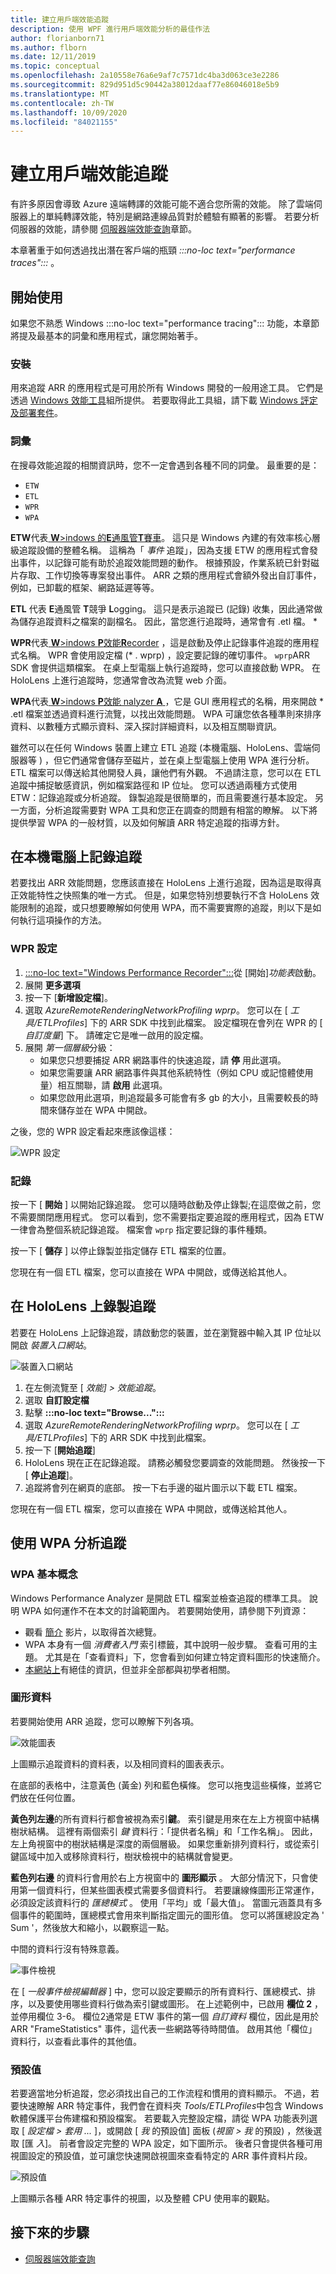 ```yaml
---
title: 建立用戶端效能追蹤
description: 使用 WPF 進行用戶端效能分析的最佳作法
author: florianborn71
ms.author: flborn
ms.date: 12/11/2019
ms.topic: conceptual
ms.openlocfilehash: 2a10558e76a6e9af7c7571dc4ba3d063ce3e2286
ms.sourcegitcommit: 829d951d5c90442a38012daaf77e86046018e5b9
ms.translationtype: MT
ms.contentlocale: zh-TW
ms.lasthandoff: 10/09/2020
ms.locfileid: "84021155"
---
```

# <a name="create-client-side-performance-traces"></a>建立用戶端效能追蹤

有許多原因會導致 Azure 遠端轉譯的效能可能不適合您所需的效能。 除了雲端伺服器上的單純轉譯效能，特別是網路連線品質對於體驗有顯著的影響。 若要分析伺服器的效能，請參閱 [伺服器端效能查詢](../overview/features/performance-queries.md)章節。

本章著重于如何透過找出潛在客戶端的瓶頸 *:::no-loc text="performance traces":::* 。

## <a name="getting-started"></a>開始使用

如果您不熟悉 Windows :::no-loc text="performance tracing"::: 功能，本章節將提及最基本的詞彙和應用程式，讓您開始著手。

### <a name="installation"></a>安裝

用來追蹤 ARR 的應用程式是可用於所有 Windows 開發的一般用途工具。 它們是透過 [Windows 效能工具](https://docs.microsoft.com/windows-hardware/test/wpt/)組所提供。 若要取得此工具組，請下載 [Windows 評定及部署套件](https://docs.microsoft.com/windows-hardware/get-started/adk-install)。

### <a name="terminology"></a>詞彙

在搜尋效能追蹤的相關資訊時，您不一定會遇到各種不同的詞彙。 最重要的是：

* `ETW`
* `ETL`
* `WPR`
* `WPA`

**ETW**代表[ **W**>indows 的**E**通風管**T**賽車](https://docs.microsoft.com/windows/win32/etw/about-event-tracing)。 這只是 Windows 內建的有效率核心層級追蹤設備的整體名稱。 這稱為「 *事件* 追蹤」，因為支援 ETW 的應用程式會發出事件，以記錄可能有助於追蹤效能問題的動作。 根據預設，作業系統已針對磁片存取、工作切換等專案發出事件。 ARR 之類的應用程式會額外發出自訂事件，例如，已卸載的框架、網路延遲等等。

**ETL** 代表 **E**通風管 **T**競爭 **L**ogging。 這只是表示追蹤已 (記錄) 收集，因此通常做為儲存追蹤資料之檔案的副檔名。 因此，當您進行追蹤時，通常會有 .etl 檔。 \*

**WPR**代表[ **W**>indows **P**效能**R**ecorder](https://docs.microsoft.com/windows-hardware/test/wpt/windows-performance-recorder) ，這是啟動及停止記錄事件追蹤的應用程式名稱。 WPR 會使用設定檔 (\* . wprp) ，設定要記錄的確切事件。 `wprp`ARR SDK 會提供這類檔案。 在桌上型電腦上執行追蹤時，您可以直接啟動 WPR。 在 HoloLens 上進行追蹤時，您通常會改為流覽 web 介面。

**WPA**代表[ **W**>indows **P**效能 nalyzer **A** ](https://docs.microsoft.com/windows-hardware/test/wpt/windows-performance-analyzer) ，它是 GUI 應用程式的名稱，用來開啟 \* .etl 檔案並透過資料進行流覽，以找出效能問題。 WPA 可讓您依各種準則來排序資料、以數種方式顯示資料、深入探討詳細資料，以及相互關聯資訊。

雖然可以在任何 Windows 裝置上建立 ETL 追蹤 (本機電腦、HoloLens、雲端伺服器等 ) ，但它們通常會儲存至磁片，並在桌上型電腦上使用 WPA 進行分析。 ETL 檔案可以傳送給其他開發人員，讓他們有外觀。 不過請注意，您可以在 ETL 追蹤中捕捉敏感資訊，例如檔案路徑和 IP 位址。 您可以透過兩種方式使用 ETW：記錄追蹤或分析追蹤。 錄製追蹤是很簡單的，而且需要進行基本設定。 另一方面，分析追蹤需要對 WPA 工具和您正在調查的問題有相當的瞭解。 以下將提供學習 WPA 的一般材質，以及如何解讀 ARR 特定追蹤的指導方針。

## <a name="recording-a-trace-on-a-local-pc"></a>在本機電腦上記錄追蹤

若要找出 ARR 效能問題，您應該直接在 HoloLens 上進行追蹤，因為這是取得真正效能特性之快照集的唯一方式。 但是，如果您特別想要執行不含 HoloLens 效能限制的追蹤，或只想要瞭解如何使用 WPA，而不需要實際的追蹤，則以下是如何執行這項操作的方法。

### <a name="wpr-configuration"></a>WPR 設定

1. [:::no-loc text="Windows Performance Recorder":::](https://docs.microsoft.com/windows-hardware/test/wpt/windows-performance-recorder)從 [開始]*功能表*啟動。
1. 展開 **更多選項**
1. 按一下 [**新增設定檔**]。
1. 選取 *AzureRemoteRenderingNetworkProfiling wprp*。 您可以在 [ *工具/ETLProfiles*] 下的 ARR SDK 中找到此檔案。
   設定檔現在會列在 WPR 的 [ *自訂度量*] 下。 請確定它是唯一啟用的設定檔。
1. 展開 *第一個層級*分級：
    * 如果您只想要捕捉 ARR 網路事件的快速追蹤，請 **停** 用此選項。
    * 如果您需要讓 ARR 網路事件與其他系統特性（例如 CPU 或記憶體使用量）相互關聯，請 **啟用** 此選項。
    * 如果您啟用此選項，則追蹤最多可能會有多 gb 的大小，且需要較長的時間來儲存並在 WPA 中開啟。

之後，您的 WPR 設定看起來應該像這樣：

![WPR 設定](./media/wpr.png)

### <a name="recording"></a>記錄

按一下 [ **開始** ] 以開始記錄追蹤。 您可以隨時啟動及停止錄製;在這麼做之前，您不需要關閉應用程式。 您可以看到，您不需要指定要追蹤的應用程式，因為 ETW 一律會為整個系統記錄追蹤。 檔案會 `wprp` 指定要記錄的事件種類。

按一下 [ **儲存** ] 以停止錄製並指定儲存 ETL 檔案的位置。

您現在有一個 ETL 檔案，您可以直接在 WPA 中開啟，或傳送給其他人。

## <a name="recording-a-trace-on-a-hololens"></a>在 HoloLens 上錄製追蹤

若要在 HoloLens 上記錄追蹤，請啟動您的裝置，並在瀏覽器中輸入其 IP 位址以開啟 *裝置入口網站*。

![裝置入口網站](./media/wpr-hl.png)

1. 在左側流覽至 [ *效能] > 效能追蹤*。
1. 選取 **自訂設定檔**
1. 點擊 **:::no-loc text="Browse...":::**
1. 選取 *AzureRemoteRenderingNetworkProfiling wprp*。 您可以在 [ *工具/ETLProfiles*] 下的 ARR SDK 中找到此檔案。
1. 按一下 [**開始追蹤**]
1. HoloLens 現在正在記錄追蹤。 請務必觸發您要調查的效能問題。 然後按一下 [ **停止追蹤**]。
1. 追蹤將會列在網頁的底部。 按一下右手邊的磁片圖示以下載 ETL 檔案。

您現在有一個 ETL 檔案，您可以直接在 WPA 中開啟，或傳送給其他人。

## <a name="analyzing-traces-with-wpa"></a>使用 WPA 分析追蹤

### <a name="wpa-basics"></a>WPA 基本概念

Windows Performance Analyzer 是開啟 ETL 檔案並檢查追蹤的標準工具。 說明 WPA 如何運作不在本文的討論範圍內。 若要開始使用，請參閱下列資源：

* 觀看 [簡介](https://docs.microsoft.com/windows-hardware/test/wpt/windows-performance-analyzer) 影片，以取得首次總覽。
* WPA 本身有一個 *消費者入門* 索引標籤，其中說明一般步驟。 查看可用的主題。 尤其是在「查看資料」下，您會看到如何建立特定資料圖形的快速簡介。
* [本網站上](https://randomascii.wordpress.com/2015/09/24/etw-central/)有絕佳的資訊，但並非全部都與初學者相關。

### <a name="graphing-data"></a>圖形資料

若要開始使用 ARR 追蹤，您可以瞭解下列各項。

![效能圖表](./media/wpa-graph.png)

上圖顯示追蹤資料的資料表，以及相同資料的圖表表示。

在底部的表格中，注意黃色 (黃金) 列和藍色橫條。 您可以拖曳這些橫條，並將它們放在任何位置。

**黃色列左邊**的所有資料行都會被視為索引**鍵**。 索引鍵是用來在左上方視窗中結構樹狀結構。 這裡有兩個索引 *鍵* 資料行：「提供者名稱」和「工作名稱」。 因此，左上角視窗中的樹狀結構是深度的兩個層級。 如果您重新排列資料行，或從索引鍵區域中加入或移除資料行，樹狀檢視中的結構就會變更。

**藍色列右邊** 的資料行會用於右上方視窗中的 **圖形顯示** 。 大部分情況下，只會使用第一個資料行，但某些圖表模式需要多個資料行。 若要讓線條圖形正常運作，必須設定該資料行的 *匯總模式* 。 使用「平均」或「最大值」。 當圖元涵蓋具有多個事件的範圍時，匯總模式會用來判斷指定圖元的圖形值。 您可以將匯總設定為 ' Sum '，然後放大和縮小，以觀察這一點。

中間的資料行沒有特殊意義。

![事件檢視](./media/wpa-event-view.png)

在 [ *一般事件檢視編輯器* ] 中，您可以設定要顯示的所有資料行、匯總模式、排序，以及要使用哪些資料行做為索引鍵或圖形。 在上述範例中，已啟用 **欄位 2** ，並停用欄位 3-6。 欄位2通常是 ETW 事件的第一個 *自訂資料* 欄位，因此是用於 ARR "FrameStatistics" 事件，這代表一些網路等待時間值。 啟用其他「欄位」資料行，以查看此事件的其他值。

### <a name="presets"></a>預設值

若要適當地分析追蹤，您必須找出自己的工作流程和慣用的資料顯示。 不過，若要快速瞭解 ARR 特定事件，我們會在資料夾 *Tools/ETLProfiles*中包含 Windows 軟體保護平台佈建檔和預設檔案。 若要載入完整設定檔，請從 WPA 功能表列選取 [ *設定檔 > 套用 ...* ]，或開啟 [ *我* 的預設值] 面板 (*視窗 > 我* 的預設) ，然後選取 [匯 *入*]。 前者會設定完整的 WPA 設定，如下圖所示。 後者只會提供各種可用視圖設定的預設值，並可讓您快速開啟視圖來查看特定的 ARR 事件資料片段。

![預設值](./media/wpa-arr-trace.png)

上圖顯示各種 ARR 特定事件的視圖，以及整體 CPU 使用率的觀點。

## <a name="next-steps"></a>接下來的步驟

* [伺服器端效能查詢](../overview/features/performance-queries.md)
